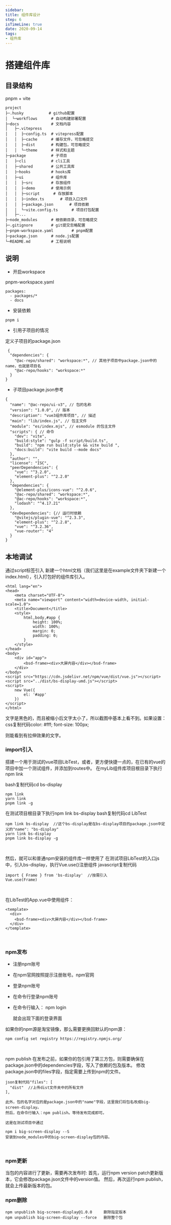 ```yaml
---
sidebar:
title: 组件库设计
step: 6
isTimeLine: true
date: 2020-09-14
tags:
- 组件库
---
```


# 搭建组件库

## 目录结构

pnpm + vite

```text
project
├─.husky           # github配置
│  └─workflows      # 自动构建部署配置
├─docs              # 文档内容
│   ├─.vitepress    
│   │  ├─config.ts  # vitepress配置
│   │  ├─cache      # 缓存文件，可忽略提交
│   │  ├─dist       # 构建包，可忽略提交
│   │  └─theme      # 样式和主题
├─package           # 子项目
│   ├─cli           # cli工具
│   ├─shared        # 公共工具库
│   ├─hooks         # hooks库
│   ├─ui            # 组件库
│   │  ├─src        # 存放组件
│   │  ├─demo       # 使用示例
│   │  ├─script      # 存放脚本
│   │  ├─index.ts       # 项目入口文件
│   │  ├─package.json       # 项目依赖
│   │  └─vite.config.ts      # 项目打包配置
│   ├─...   
├─node_modules      # 根依赖目录，可忽略提交
├─.gitignore        # git提交忽略配置
├─pnpm-workspace.yaml        # pnpm配置
├─package.json      # node.js配置
└─README.md         # 工程说明
```

## 说明

- 开启workspace

pnpm-workspace.yaml

```text
packages:
  - packages/*
  - docs

```

- 安装依赖

```shell
pnpm i 
```

- 引用子项目的情况

定义子项目的package.json

```text
 {
  "dependencies": {
    "@ac-repo/shared": "workspace:*", // 其他子项目中package.json中的name，也就是项目名
    "@ac-repo/hooks": "workspace:*"
  }
}
```

- 子项目package.json参考

```text
{
  "name": "@ac-repo/ui-v3", // 包的名称
  "version": "1.0.0", // 版本
  "description": "vue3组件库项目", // 描述
  "main": "lib/index.js", // 包主文件
  "module": "es/index.mjs", // esmodule 的包主文件
  "scripts": { // 命令
    "dev": "vite",
    "build:style": "gulp -f script/build.ts",
    "build": "npm run build:style && vite build ",
    "docs:build": "vite build --mode docs"
  },
  "author": "",
  "license": "ISC",
  "peerDependencies": { 
    "vue": "^3.2.0",
    "element-plus": "^2.2.0"
  },
  "dependencies": {
    "@element-plus/icons-vue": "^2.0.6",
    "@ac-repo/shared": "workspace:*",
    "@ac-repo/hooks": "workspace:*",
    "lodash": "^4.17.21"
  },
  "devDependencies": {// 运行时依赖
    "@vitejs/plugin-vue": "^2.3.3",
    "element-plus": "^2.2.8",
    "vue": "^3.2.36",
    "vue-router": "4"
  }
}
```

## 本地调试

通过script标签引入
新建一个html文档（我们这里是在example文件夹下新建一个index.html），引入打包好的组件库引入。

```
<html lang="en">
<head>
    <meta charset="UTF-8">
    <meta name="viewport" content="width=device-width, initial-scale=1.0">
    <title>Document</title>
    <style>
        html,body,#app {
            height: 100%;
            width: 100%;
            margin: 0;
            padding: 0;
        }
    </style>
</head>
<body>
    <div id="app">
        <bsd-frame><div>大屏内容</div></bsd-frame>
    </div>
</body>
<script src="https://cdn.jsdelivr.net/npm/vue/dist/vue.js"></script>
<script src="../dist/bs-display-umd.js"></script>
<script>
    new Vue({
        el: '#app'
    })
</script>
</html>
```

文字是黑色的，而且被缩小后文字太小了，所以截图中基本上看不到。如果设置：
css复制代码color: #fff;
font-size: 100px;

则能看到有拉伸效果的文字。

### import引入

搭建一个用于测试的vue项目LibTest，或者，更方便快捷一点的，在已有的vue的项目中加一个测试组件，并添加到routes中。
在myLib组件库项目根目录下执行 npm link

bash复制代码cd bs-display

```
npm link
yarn link
pnpm link -g
```

在测试项目根目录下执行npm link bs-display
bash复制代码cd LibTest

```
npm link bs-display  //这个bs-display是在bs-display项目的package.json中定义的"name": "bs-display"
yarn link bs-display 
pnpm link bs-display -g
```

<br/>

然后，就可以和普通npm安装的组件库一样使用了
在测试项目LibTest的入口js中，引入bs-display，执行Vue.use()注册组件
javascript复制代码

```
import { Frame } from 'bs-display'  //按需引入
Vue.use(Frame)
```

<br/>

在LibTest的App.vue中使用组件：

```
<template>
  <div>
    <bsd-frame><div>大屏内容</div></bsd-frame>
  </div>
</template>
```

<br/>

### npm发布

- 注册npm账号
- 在npm官网按照提示注册账号。npm官网
- 登录npm账号
- 在命令行登录npm账号
- 在命令行输入：
  npm login

  就会出现下面的登录界面

如果你的npm源是淘宝镜像，那么需要更换回默认的npm源：


```
npm config set registry https://registry.npmjs.org/
```

<br/>

npm publish
在发布之前，如果你的包引用了第三方包，则需要确保在package.json中的dependencies字段，写入了依赖的包及版本。
修改package.json中的files字段，指定需要上传到npm的文件。

```
json复制代码"files": [
  "dist"  //上传dist文件夹中的所有文件
],

此外，包的名字对应的是package.json中的"name"字段，这里我们将包名改成big-screen-display。
然后，在命令行输入：npm publish。等待发布完成即可。

这是在测试项目中通过

npm i big-screen-display --S
安装到node_modules中的big-screen-display包的内容。

```

<br/>

### npm更新

当包的内容进行了更新，需要再次发布时:
首先，运行npm version patch更新版本，它会修改package.json文件中的version值。
然后，再次运行npm publish，就会上传最新版本的包。

### npm删除

```
npm unpublish big-screen-display@1.0.0     删除指定版本
npm unpublish big-screen-display --force   删除整个包
```
